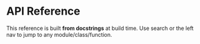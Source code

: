 # API Reference

This reference is built **from docstrings** at build time.
Use search or the left nav to jump to any module/class/function.
